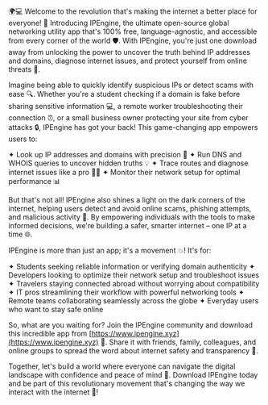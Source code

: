 🌍💻 Welcome to the revolution that's making the internet a better place for everyone! 🚀 Introducing IPEngine, the ultimate open-source global networking utility app that's 100% free, language-agnostic, and accessible from every corner of the world 🛡️. With IPEngine, you're just one download away from unlocking the power to uncover the truth behind IP addresses and domains, diagnose internet issues, and protect yourself from online threats 📡.

Imagine being able to quickly identify suspicious IPs or detect scams with ease 🔍. Whether you're a student checking if a domain is fake before sharing sensitive information 💻, a remote worker troubleshooting their connection ⏰, or a small business owner protecting your site from cyber attacks 🔒, IPEngine has got your back! This game-changing app empowers users to:

✦ Look up IP addresses and domains with precision 🔎
✦ Run DNS and WHOIS queries to uncover hidden truths 💡
✦ Trace routes and diagnose internet issues like a pro 🕵️‍♀️
✦ Monitor their network setup for optimal performance 📊

But that's not all! IPEngine also shines a light on the dark corners of the internet, helping users detect and avoid online scams, phishing attempts, and malicious activity 🔴. By empowering individuals with the tools to make informed decisions, we're building a safer, smarter internet – one IP at a time 🌐.

IPEngine is more than just an app; it's a movement 💥! It's for:

✦ Students seeking reliable information or verifying domain authenticity
✦ Developers looking to optimize their network setup and troubleshoot issues
✦ Travelers staying connected abroad without worrying about compatibility
✦ IT pros streamlining their workflow with powerful networking tools
✦ Remote teams collaborating seamlessly across the globe
✦ Everyday users who want to stay safe online

So, what are you waiting for? Join the IPEngine community and download this incredible app from [https://www.ipengine.xyz](https://www.ipengine.xyz) 📲. Share it with friends, family, colleagues, and online groups to spread the word about internet safety and transparency 🔁.

Together, let's build a world where everyone can navigate the digital landscape with confidence and peace of mind 💪. Download IPEngine today and be part of this revolutionary movement that's changing the way we interact with the internet 🌟!